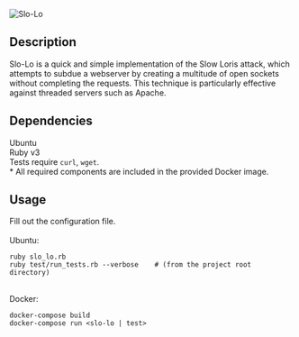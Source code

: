![Slo-Lo](https://raw.githubusercontent.com/nlo-portfolio/nlo-portfolio.github.io/master/style/images/programs/slo-lo.png "Slo-Lo")

## Description ##

Slo-Lo is a quick and simple implementation of the Slow Loris attack, which attempts to subdue a webserver by creating a multitude of open sockets without completing the requests. This technique is particularly effective against threaded servers such as Apache.<br>

## Dependencies ##

Ubuntu<br>
Ruby v3<br>
Tests require `curl`, `wget`.<br>
\* All required components are included in the provided Docker image.

## Usage ##

Fill out the configuration file.<br>
<br>
Ubuntu:<br>
```
ruby slo_lo.rb
ruby test/run_tests.rb --verbose    # (from the project root directory)
```
<br>
Docker:<br>

```
docker-compose build
docker-compose run <slo-lo | test>
```
